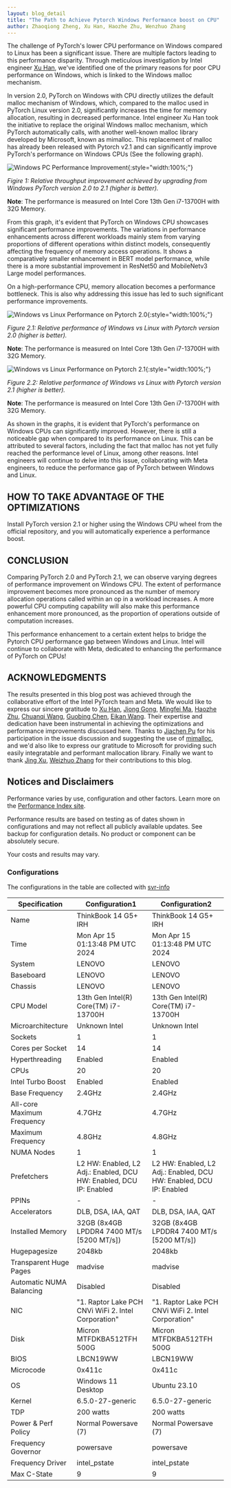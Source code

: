 ```yaml
---
layout: blog_detail
title: "The Path to Achieve Pytorch Windows Performance boost on CPU"
author: Zhaoqiong Zheng, Xu Han, Haozhe Zhu, Wenzhuo Zhang
---
```


The challenge of PyTorch's lower CPU performance on Windows compared to Linux has been a significant issue. There are multiple factors leading to this performance disparity. Through meticulous investigation by Intel engineer [Xu Han](https://github.com/xuhancn), we've identified one of the primary reasons for poor CPU performance on Windows, which is linked to the Windows malloc mechanism.

In version 2.0, PyTorch on Windows with CPU directly utilizes the default malloc mechanism of Windows, which, compared to the malloc used in PyTorch Linux version 2.0, significantly increases the time for memory allocation, resulting in decreased performance. Intel engineer Xu Han took the initiative to replace the original Windows malloc mechanism, which PyTorch automatically calls, with another well-known malloc library developed by Microsoft, known as mimalloc. This replacement of malloc has already been released with Pytorch v2.1 and can significantly improve PyTorch's performance on Windows CPUs (See the following graph).

![Windows PC Performance Improvement](/assets/images/2024-05-21-perfboost-windows-cpu/windows_compare.png){:style="width:100%;"}

_Figire 1: Relative throughput improvement achieved by upgrading from Windows PyTorch version 2.0 to 2.1 (higher is better)._ 

**Note**: The performance is measured on Intel Core 13th Gen i7-13700H with 32G Memory.


From this graph, it's evident that PyTorch on Windows CPU showcases significant performance improvements. The variations in performance enhancements across different workloads mainly stem from varying proportions of different operations within distinct models, consequently affecting the frequency of memory access operations. It shows a comparatively smaller enhancement in BERT model performance, while there is a more substantial improvement in ResNet50 and MobileNetv3 Large model performances.

On a high-performance CPU, memory allocation becomes a performance bottleneck. This is also why addressing this issue has led to such significant performance improvements. 

![Windows vs Linux Performance on Pytorch 2.0](/assets/images/2024-05-21-perfboost-windows-cpu/pytorch_20_win_linux.png){:style="width:100%;"}

_Figure 2.1: Relative performance of Windows vs Linux with Pytorch version 2.0 (higher is better)._ 

**Note**: The performance is measured on Intel Core 13th Gen i7-13700H with 32G Memory.

![Windows vs Linux Performance on Pytorch 2.1](/assets/images/2024-05-21-perfboost-windows-cpu/pytorch_21_win_linux.png){:style="width:100%;"}

_Figure 2.2: Relative performance of Windows vs Linux with Pytorch version 2.1 (higher is better)._ 

**Note**: The performance is measured on Intel Core 13th Gen i7-13700H with 32G Memory.

As shown in the graphs, it is evident that PyTorch's performance on Windows CPUs can significantly improved. However, there is still a noticeable gap when compared to its performance on Linux. This can be attributed to several factors, including the fact that malloc has not yet fully reached the performance level of Linux, among other reasons. Intel engineers will continue to delve into this issue, collaborating with Meta engineers, to reduce the performance gap of PyTorch between Windows and Linux.


## HOW TO TAKE ADVANTAGE OF THE OPTIMIZATIONS

Install PyTorch version 2.1 or higher using the Windows CPU wheel from the official repository, and you will automatically experience a performance boost.


## CONCLUSION

Comparing PyTorch 2.0 and PyTorch 2.1, we can observe varying degrees of performance improvement on Windows CPU. The extent of performance improvement becomes more pronounced as the number of memory allocation operations called within an op in a workload increases. A more powerful CPU computing capability will also make this performance enhancement more pronounced, as the proportion of operations outside of computation increases.

This performance enhancement to a certain extent helps to bridge the Pytorch CPU performance gap between Windows and Linux. Intel will continue to collaborate with Meta, dedicated to enhancing the performance of PyTorch on CPUs!

## ACKNOWLEDGMENTS

The results presented in this blog post was achieved through the collaborative effort of the Intel PyTorch team and Meta. We would like to express our sincere gratitude to [Xu Han](https://github.com/xuhancn), [Jiong Gong](https://github.com/jgong5), [Mingfei Ma](https://github.com/mingfeima), [Haozhe Zhu](https://github.com/zhuhaozhe), [Chuanqi Wang](https://github.com/chuanqi129), [Guobing Chen](https://github.com/Guobing-Chen), [Eikan Wang](https://github.com/EikanWang). Their expertise and dedication have been instrumental in achieving the optimizations and performance improvements discussed here. Thanks to [Jiachen Pu](https://github.com/peterjc123) for his participation in the issue discussion and suggesting the use of [mimalloc](https://github.com/microsoft/mimalloc), and we'd also like to express our gratitude to Microsoft for providing such easily integratable and performant mallocation library.  Finally we want to thank [Jing Xu](https://github.com/jingxu10), [Weizhuo Zhang](https://github.com/WeizhuoZhang-intel) for their contributions to this blog.


## Notices and Disclaimers

Performance varies by use, configuration and other factors. Learn more on the [Performance Index site](https://edc.intel.com/content/www/us/en/products/performance/benchmarks/overview/). 

Performance results are based on testing as of dates shown in configurations and may not reflect all publicly available updates.  See backup for configuration details.  No product or component can be absolutely secure. 

Your costs and results may vary. 

### Configurations

The configurations in the table are collected with [svr-info](https://github.com/intel/svr-info)


| Specification               | Configuration1                          | Configuration2                         |
|-----------------------------|----------------------------------------|----------------------------------------|
| Name                        | ThinkBook 14 G5+ IRH                   | ThinkBook 14 G5+ IRH                   |
| Time                        | Mon Apr 15 01:13:48 PM UTC 2024        | Mon Apr 15 01:13:48 PM UTC 2024        |
| System                      | LENOVO                                 | LENOVO                                 |
| Baseboard                   | LENOVO                                 | LENOVO                                 |
| Chassis                     | LENOVO                                 | LENOVO                                 |
| CPU Model                   | 13th Gen Intel(R) Core(TM) i7-13700H   | 13th Gen Intel(R) Core(TM) i7-13700H   |
| Microarchitecture           | Unknown Intel                          | Unknown Intel                          |
| Sockets                     | 1                                      | 1                                      |
| Cores per Socket            | 14                                     | 14                                     |
| Hyperthreading              | Enabled                                | Enabled                                |
| CPUs                        | 20                                     | 20                                     |
| Intel Turbo Boost           | Enabled                                | Enabled                                |
| Base Frequency              | 2.4GHz                                 | 2.4GHz                                 |
| All-core Maximum Frequency  | 4.7GHz                                 | 4.7GHz                                 |
| Maximum Frequency           | 4.8GHz                                 | 4.8GHz                                 |
| NUMA Nodes                  | 1                                      | 1                                      |
| Prefetchers                 | L2 HW: Enabled, L2 Adj.: Enabled, DCU HW: Enabled, DCU IP: Enabled | L2 HW: Enabled, L2 Adj.: Enabled, DCU HW: Enabled, DCU IP: Enabled |
| PPINs                       | -                                      | -                                      |
| Accelerators                | DLB, DSA, IAA, QAT                     | DLB, DSA, IAA, QAT                     |
| Installed Memory            | 32GB (8x4GB LPDDR4 7400 MT/s [5200 MT/s]) | 32GB (8x4GB LPDDR4 7400 MT/s [5200 MT/s]) |
| Hugepagesize                | 2048kb                                 | 2048kb                                 |
| Transparent Huge Pages      | madvise                                | madvise                                |
| Automatic NUMA Balancing    | Disabled                               | Disabled                               |
| NIC                         | "1. Raptor Lake PCH CNVi WiFi 2. Intel Corporation" | "1. Raptor Lake PCH CNVi WiFi 2. Intel Corporation" |
| Disk                        | Micron MTFDKBA512TFH 500G              | Micron MTFDKBA512TFH 500G              |
| BIOS                        | LBCN19WW                               | LBCN19WW                               |
| Microcode                   | 0x411c                                 | 0x411c                                 |
| OS                          | Windows 11 Desktop                     | Ubuntu 23.10                           |
| Kernel                      | 6.5.0-27-generic                       | 6.5.0-27-generic                       |
| TDP                         | 200 watts                              | 200 watts                              |
| Power & Perf Policy         | Normal Powersave (7)                   | Normal Powersave (7)                   |
| Frequency Governor          | powersave                              | powersave                              |
| Frequency Driver            | intel_pstate                           | intel_pstate                           |
| Max C-State                 | 9                                      | 9                                      |
